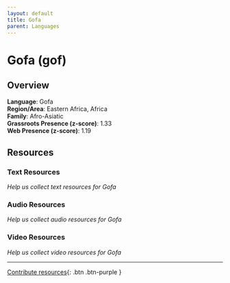 ```yaml
---
layout: default
title: Gofa
parent: Languages
---
```


# Gofa (gof)

## Overview

**Language**: Gofa  
**Region/Area**: Eastern Africa, Africa  
**Family**: Afro-Asiatic  
**Grassroots Presence (z-score)**: 1.33  
**Web Presence (z-score)**: 1.19  

## Resources

### Text Resources
*Help us collect text resources for Gofa*

### Audio Resources
*Help us collect audio resources for Gofa*

### Video Resources
*Help us collect video resources for Gofa*

---

[Contribute resources](https://forms.office.com/e/1SfLJx3u1r){: .btn .btn-purple }
